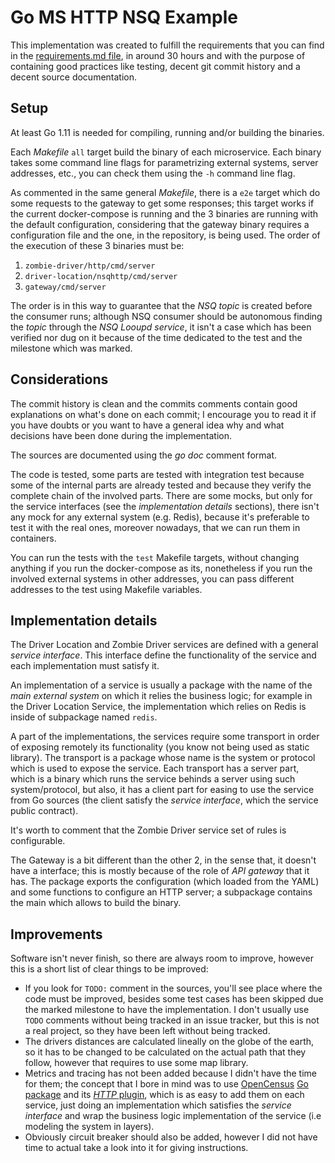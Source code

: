 # Go MS HTTP NSQ Example

This implementation was created to fulfill the requirements that you can find in the [requirements.md file](requirements.md), in around 30 hours and with the purpose of containing good practices like testing, decent git commit history and a decent source documentation.

## Setup

At least Go 1.11 is needed for compiling, running and/or building the binaries.

Each _Makefile_ `all` target build the binary of each microservice. Each binary takes some command line flags for parametrizing external systems, server addresses, etc., you can check them using the `-h` command line flag.

As commented in the same general _Makefile_, there is a `e2e` target which do some requests to the gateway to get some responses; this target works if the current docker-compose is running and the 3 binaries are running with the default configuration, considering that the gateway binary requires a configuration file and the one, in the repository, is being used. The order of the execution of these 3 binaries must be:

1. `zombie-driver/http/cmd/server`
2. `driver-location/nsqhttp/cmd/server`
3. `gateway/cmd/server`

The order is in this way to guarantee that the _NSQ topic_ is created before the consumer runs; although NSQ consumer should be autonomous finding the _topic_ through the _NSQ Looupd service_, it isn't a case which has been verified nor dug on it because of the time dedicated to the test and the milestone which was marked.

## Considerations

The commit history is clean and the commits comments contain good explanations on what's done on each commit; I encourage you to read it if you have doubts or you want to have a general idea why and what decisions have been done during the implementation.

The sources are documented using the _go doc_ comment format.

The code is tested, some parts are tested with integration test because some of the internal parts are already tested and because they verify the complete chain of the involved parts. There are some mocks, but only for the service interfaces (see the _implementation details_ sections), there isn't any mock for any external system (e.g. Redis), because it's preferable to test it with the real ones, moreover nowadays, that we can run them in containers.

You can run the tests with the `test` Makefile targets, without changing anything if you run the docker-compose as its, nonetheless if you run the involved external systems in other addresses, you can pass different addresses to the test using Makefile variables.

## Implementation details

The Driver Location and Zombie Driver services are defined with a general _service interface_. This interface define the functionality of the service and each implementation must satisfy it.

An implementation of a service is usually a package with the name of the _main external system_ on which it relies the business logic; for example in the Driver Location Service, the implementation which relies on Redis is inside of subpackage named `redis`.

A part of the implementations, the services require some transport in order of exposing remotely its functionality (you know not being used as static library). The transport is a package whose name is the system or protocol which is used to expose the service. Each transport has a server part, which is a binary which runs the service behinds a server using such system/protocol, but also, it has a client part for easing to use the service from Go sources (the client satisfy the _service interface_, which the service public contract).

It's worth to comment that the Zombie Driver service set of rules is configurable.

The Gateway  is a bit different than the other 2, in the sense that, it doesn't have a interface; this is mostly because of the role of _API gateway_ that it has. The package exports the configuration (which loaded from the YAML) and some functions to configure an HTTP server; a subpackage contains the main which allows to build the binary.

## Improvements

Software isn't never finish, so there are always room to improve, however this is a short list of clear things to be improved:

* If you look for `TODO:` comment in the sources, you'll see place where the code must be improved, besides some test cases has been skipped due the marked milestone to have the implementation. I don't usually use `TODO` comments without being tracked in an issue tracker, but this is not a real project, so they have been left without being tracked.
* The drivers distances are calculated lineally on the globe of the earth, so it has to be changed to be calculated on the actual path that they follow, however that requires to use some map library.
* Metrics and tracing has not been added because I didn't have the time for them;  the concept that I bore in mind was to use [OpenCensus](https://opencensus.io/) [Go package](https://opencensus.io/quickstart/go/) and its [_HTTP_ plugin](https://godoc.org/go.opencensus.io/plugin/ochttp), which is as easy to add them on each service, just doing an implementation which satisfies the _service interface_ and wrap the business logic implementation of the service (i.e modeling the system in layers).
* Obviously circuit breaker should also be added, however I did not have time to actual take a look into it for giving instructions.
